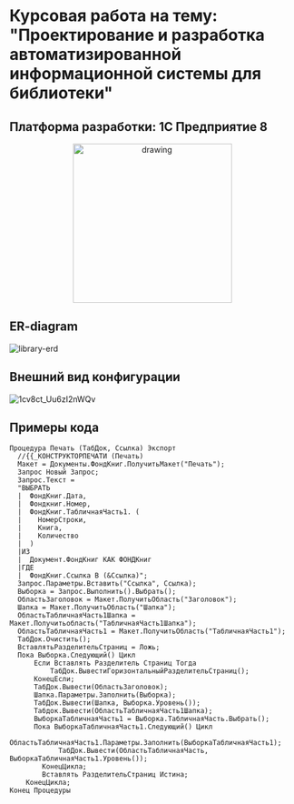 # Курсовая работа на тему: "Проектирование и разработка автоматизированной информационной системы для библиотеки"
## Платформа разработки: 1С Предприятие 8
<p align="center">
  <img src="https://github.com/shakurovegor/kursovaya/assets/170186126/fe51b96d-1bae-430d-aa2f-34c0d70c5ff5" alt="drawing" style="width:280px;"/>
</p>

## ER-diagram
![library-erd](https://github.com/shakurovegor/kursovaya/assets/170186126/914d90fc-74eb-4ce7-b383-92ad0e1759e8)
## Внешний вид конфигурации
![1cv8ct_Uu6zI2nWQv](https://github.com/shakurovegor/kursovaya/assets/170186126/226ffbbc-bcbd-40eb-bc7c-fda72dac7673)
## Примеры кода
```bsl
Процедура Печать (ТабДок, Ссылка) Экспорт
  //{{_КОНСТРУКТОРПЕЧАТИ (Печать)
  Макет = Документы.ФондКниг.ПолучитьМакет("Печать");
  Запрос Новый Запрос;
  Запрос.Текст =
  "ВЫБРАТЬ
  |  ФондКниг.Дата,   
  |  Фондкниг.Номер,
  |  ФондКниг.ТабличнаяЧасть1. (
  |    НомерСтроки,
  |    Книга,
  |    Количество
  |  )
  |ИЗ
  |  Документ.ФондКниг КАК ФОНДКниг 
  |ГДЕ
  |  ФондКниг.Ссылка В (&Ссылка)";
  Запрос.Параметры.Вставить("Ссылка", Ссылка);
  Выборка = Запрос.Выполнить().Выбрать();
  ОбластьЗаголовок = Макет.ПолучитьОбласть("Заголовок");
  Шапка = Макет.ПолучитьОбласть("Шапка");
  ОбластьТабличнаяЧасть1Шапка = Макет.Получитьобласть("ТабличнаяЧасть1Шапка");
  ОбластьТабличнаяЧасть1 = Макет.ПолучитьОбласть("ТабличнаяЧасть1");
  ТабДок.Очистить();
  ВставлятьРазделительСтраниц = Ложь;
  Пока Выборка.Следующий() Цикл
      Если Вставлять Разделитель Страниц Тогда
          ТабДок.ВывестиГоризонтальныйРазделительСтраниц();
      КонецЕсли;
      ТабДок.Вывести(ОбластьЗаголовок);
      Шапка.Параметры.Заполнить(Выборка);
      ТабДок.Вывести(Шапка, Выборка.Уровень());
      Табдок.Вывести(ОбластьТабличнаяЧасть1Шапка);
      ВыборкаТабличнаяЧасть1 = Выборка.ТабличнаяЧасть.Выбрать();
      Пока ВыборкаТабличнаяЧасть1.Следующий() Цикл
            ОбластьТабличнаяЧасть1.Параметры.Заполнить(ВыборкаТабличнаяЧасть1);
            ТабДок.Вывести(ОбластьТабличнаяЧасть, ВыборкаТабличнаяЧасть1.Уровень());
        КонецЦикла;
        Вставлять РазделительСтраниц Истина;
    КонецЦикла;
Конец Процедуры                                                        
```
